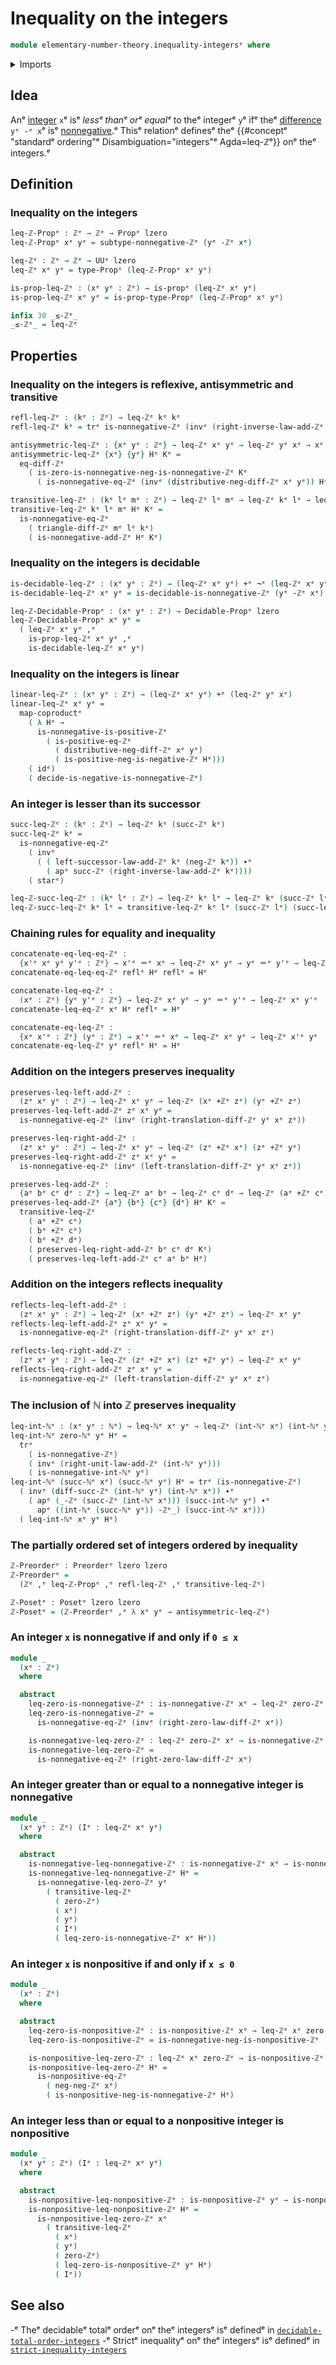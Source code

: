 # Inequality on the integers

```agda
module elementary-number-theory.inequality-integersᵉ where
```

<details><summary>Imports</summary>

```agda
open import elementary-number-theory.addition-integersᵉ
open import elementary-number-theory.addition-positive-and-negative-integersᵉ
open import elementary-number-theory.difference-integersᵉ
open import elementary-number-theory.inequality-natural-numbersᵉ
open import elementary-number-theory.integersᵉ
open import elementary-number-theory.natural-numbersᵉ
open import elementary-number-theory.negative-integersᵉ
open import elementary-number-theory.nonnegative-integersᵉ
open import elementary-number-theory.nonpositive-integersᵉ
open import elementary-number-theory.positive-and-negative-integersᵉ
open import elementary-number-theory.positive-integersᵉ

open import foundation.action-on-identifications-functionsᵉ
open import foundation.coproduct-typesᵉ
open import foundation.decidable-propositionsᵉ
open import foundation.dependent-pair-typesᵉ
open import foundation.function-typesᵉ
open import foundation.functoriality-coproduct-typesᵉ
open import foundation.identity-typesᵉ
open import foundation.negated-equalityᵉ
open import foundation.negationᵉ
open import foundation.propositionsᵉ
open import foundation.transport-along-identificationsᵉ
open import foundation.unit-typeᵉ
open import foundation.universe-levelsᵉ

open import order-theory.posetsᵉ
open import order-theory.preordersᵉ
```

</details>

## Idea

Anᵉ [integer](elementary-number-theory.integers.mdᵉ) `x`ᵉ isᵉ _lessᵉ thanᵉ orᵉ equalᵉ_
to theᵉ integerᵉ `y`ᵉ ifᵉ theᵉ
[difference](elementary-number-theory.difference-integers.mdᵉ) `yᵉ -ᵉ x`ᵉ isᵉ
[nonnegative](elementary-number-theory.nonnegative-integers.md).ᵉ Thisᵉ relationᵉ
definesᵉ theᵉ
{{#conceptᵉ "standardᵉ ordering"ᵉ Disambiguation="integers"ᵉ Agda=leq-ℤᵉ}} onᵉ theᵉ
integers.ᵉ

## Definition

### Inequality on the integers

```agda
leq-ℤ-Propᵉ : ℤᵉ → ℤᵉ → Propᵉ lzero
leq-ℤ-Propᵉ xᵉ yᵉ = subtype-nonnegative-ℤᵉ (yᵉ -ℤᵉ xᵉ)

leq-ℤᵉ : ℤᵉ → ℤᵉ → UUᵉ lzero
leq-ℤᵉ xᵉ yᵉ = type-Propᵉ (leq-ℤ-Propᵉ xᵉ yᵉ)

is-prop-leq-ℤᵉ : (xᵉ yᵉ : ℤᵉ) → is-propᵉ (leq-ℤᵉ xᵉ yᵉ)
is-prop-leq-ℤᵉ xᵉ yᵉ = is-prop-type-Propᵉ (leq-ℤ-Propᵉ xᵉ yᵉ)

infix 30 _≤-ℤᵉ_
_≤-ℤᵉ_ = leq-ℤᵉ
```

## Properties

### Inequality on the integers is reflexive, antisymmetric and transitive

```agda
refl-leq-ℤᵉ : (kᵉ : ℤᵉ) → leq-ℤᵉ kᵉ kᵉ
refl-leq-ℤᵉ kᵉ = trᵉ is-nonnegative-ℤᵉ (invᵉ (right-inverse-law-add-ℤᵉ kᵉ)) starᵉ

antisymmetric-leq-ℤᵉ : {xᵉ yᵉ : ℤᵉ} → leq-ℤᵉ xᵉ yᵉ → leq-ℤᵉ yᵉ xᵉ → xᵉ ＝ᵉ yᵉ
antisymmetric-leq-ℤᵉ {xᵉ} {yᵉ} Hᵉ Kᵉ =
  eq-diff-ℤᵉ
    ( is-zero-is-nonnegative-neg-is-nonnegative-ℤᵉ Kᵉ
      ( is-nonnegative-eq-ℤᵉ (invᵉ (distributive-neg-diff-ℤᵉ xᵉ yᵉ)) Hᵉ))

transitive-leq-ℤᵉ : (kᵉ lᵉ mᵉ : ℤᵉ) → leq-ℤᵉ lᵉ mᵉ → leq-ℤᵉ kᵉ lᵉ → leq-ℤᵉ kᵉ mᵉ
transitive-leq-ℤᵉ kᵉ lᵉ mᵉ Hᵉ Kᵉ =
  is-nonnegative-eq-ℤᵉ
    ( triangle-diff-ℤᵉ mᵉ lᵉ kᵉ)
    ( is-nonnegative-add-ℤᵉ Hᵉ Kᵉ)
```

### Inequality on the integers is decidable

```agda
is-decidable-leq-ℤᵉ : (xᵉ yᵉ : ℤᵉ) → (leq-ℤᵉ xᵉ yᵉ) +ᵉ ¬ᵉ (leq-ℤᵉ xᵉ yᵉ)
is-decidable-leq-ℤᵉ xᵉ yᵉ = is-decidable-is-nonnegative-ℤᵉ (yᵉ -ℤᵉ xᵉ)

leq-ℤ-Decidable-Propᵉ : (xᵉ yᵉ : ℤᵉ) → Decidable-Propᵉ lzero
leq-ℤ-Decidable-Propᵉ xᵉ yᵉ =
  ( leq-ℤᵉ xᵉ yᵉ ,ᵉ
    is-prop-leq-ℤᵉ xᵉ yᵉ ,ᵉ
    is-decidable-leq-ℤᵉ xᵉ yᵉ)
```

### Inequality on the integers is linear

```agda
linear-leq-ℤᵉ : (xᵉ yᵉ : ℤᵉ) → (leq-ℤᵉ xᵉ yᵉ) +ᵉ (leq-ℤᵉ yᵉ xᵉ)
linear-leq-ℤᵉ xᵉ yᵉ =
  map-coproductᵉ
    ( λ Hᵉ →
      is-nonnegative-is-positive-ℤᵉ
        ( is-positive-eq-ℤᵉ
          ( distributive-neg-diff-ℤᵉ xᵉ yᵉ)
          ( is-positive-neg-is-negative-ℤᵉ Hᵉ)))
    ( idᵉ)
    ( decide-is-negative-is-nonnegative-ℤᵉ)
```

### An integer is lesser than its successor

```agda
succ-leq-ℤᵉ : (kᵉ : ℤᵉ) → leq-ℤᵉ kᵉ (succ-ℤᵉ kᵉ)
succ-leq-ℤᵉ kᵉ =
  is-nonnegative-eq-ℤᵉ
    ( invᵉ
      ( ( left-successor-law-add-ℤᵉ kᵉ (neg-ℤᵉ kᵉ)) ∙ᵉ
        ( apᵉ succ-ℤᵉ (right-inverse-law-add-ℤᵉ kᵉ))))
    ( starᵉ)

leq-ℤ-succ-leq-ℤᵉ : (kᵉ lᵉ : ℤᵉ) → leq-ℤᵉ kᵉ lᵉ → leq-ℤᵉ kᵉ (succ-ℤᵉ lᵉ)
leq-ℤ-succ-leq-ℤᵉ kᵉ lᵉ = transitive-leq-ℤᵉ kᵉ lᵉ (succ-ℤᵉ lᵉ) (succ-leq-ℤᵉ lᵉ)
```

### Chaining rules for equality and inequality

```agda
concatenate-eq-leq-eq-ℤᵉ :
  {x'ᵉ xᵉ yᵉ y'ᵉ : ℤᵉ} → x'ᵉ ＝ᵉ xᵉ → leq-ℤᵉ xᵉ yᵉ → yᵉ ＝ᵉ y'ᵉ → leq-ℤᵉ x'ᵉ y'ᵉ
concatenate-eq-leq-eq-ℤᵉ reflᵉ Hᵉ reflᵉ = Hᵉ

concatenate-leq-eq-ℤᵉ :
  (xᵉ : ℤᵉ) {yᵉ y'ᵉ : ℤᵉ} → leq-ℤᵉ xᵉ yᵉ → yᵉ ＝ᵉ y'ᵉ → leq-ℤᵉ xᵉ y'ᵉ
concatenate-leq-eq-ℤᵉ xᵉ Hᵉ reflᵉ = Hᵉ

concatenate-eq-leq-ℤᵉ :
  {xᵉ x'ᵉ : ℤᵉ} (yᵉ : ℤᵉ) → x'ᵉ ＝ᵉ xᵉ → leq-ℤᵉ xᵉ yᵉ → leq-ℤᵉ x'ᵉ yᵉ
concatenate-eq-leq-ℤᵉ yᵉ reflᵉ Hᵉ = Hᵉ
```

### Addition on the integers preserves inequality

```agda
preserves-leq-left-add-ℤᵉ :
  (zᵉ xᵉ yᵉ : ℤᵉ) → leq-ℤᵉ xᵉ yᵉ → leq-ℤᵉ (xᵉ +ℤᵉ zᵉ) (yᵉ +ℤᵉ zᵉ)
preserves-leq-left-add-ℤᵉ zᵉ xᵉ yᵉ =
  is-nonnegative-eq-ℤᵉ (invᵉ (right-translation-diff-ℤᵉ yᵉ xᵉ zᵉ))

preserves-leq-right-add-ℤᵉ :
  (zᵉ xᵉ yᵉ : ℤᵉ) → leq-ℤᵉ xᵉ yᵉ → leq-ℤᵉ (zᵉ +ℤᵉ xᵉ) (zᵉ +ℤᵉ yᵉ)
preserves-leq-right-add-ℤᵉ zᵉ xᵉ yᵉ =
  is-nonnegative-eq-ℤᵉ (invᵉ (left-translation-diff-ℤᵉ yᵉ xᵉ zᵉ))

preserves-leq-add-ℤᵉ :
  {aᵉ bᵉ cᵉ dᵉ : ℤᵉ} → leq-ℤᵉ aᵉ bᵉ → leq-ℤᵉ cᵉ dᵉ → leq-ℤᵉ (aᵉ +ℤᵉ cᵉ) (bᵉ +ℤᵉ dᵉ)
preserves-leq-add-ℤᵉ {aᵉ} {bᵉ} {cᵉ} {dᵉ} Hᵉ Kᵉ =
  transitive-leq-ℤᵉ
    ( aᵉ +ℤᵉ cᵉ)
    ( bᵉ +ℤᵉ cᵉ)
    ( bᵉ +ℤᵉ dᵉ)
    ( preserves-leq-right-add-ℤᵉ bᵉ cᵉ dᵉ Kᵉ)
    ( preserves-leq-left-add-ℤᵉ cᵉ aᵉ bᵉ Hᵉ)
```

### Addition on the integers reflects inequality

```agda
reflects-leq-left-add-ℤᵉ :
  (zᵉ xᵉ yᵉ : ℤᵉ) → leq-ℤᵉ (xᵉ +ℤᵉ zᵉ) (yᵉ +ℤᵉ zᵉ) → leq-ℤᵉ xᵉ yᵉ
reflects-leq-left-add-ℤᵉ zᵉ xᵉ yᵉ =
  is-nonnegative-eq-ℤᵉ (right-translation-diff-ℤᵉ yᵉ xᵉ zᵉ)

reflects-leq-right-add-ℤᵉ :
  (zᵉ xᵉ yᵉ : ℤᵉ) → leq-ℤᵉ (zᵉ +ℤᵉ xᵉ) (zᵉ +ℤᵉ yᵉ) → leq-ℤᵉ xᵉ yᵉ
reflects-leq-right-add-ℤᵉ zᵉ xᵉ yᵉ =
  is-nonnegative-eq-ℤᵉ (left-translation-diff-ℤᵉ yᵉ xᵉ zᵉ)
```

### The inclusion of ℕ into ℤ preserves inequality

```agda
leq-int-ℕᵉ : (xᵉ yᵉ : ℕᵉ) → leq-ℕᵉ xᵉ yᵉ → leq-ℤᵉ (int-ℕᵉ xᵉ) (int-ℕᵉ yᵉ)
leq-int-ℕᵉ zero-ℕᵉ yᵉ Hᵉ =
  trᵉ
    ( is-nonnegative-ℤᵉ)
    ( invᵉ (right-unit-law-add-ℤᵉ (int-ℕᵉ yᵉ)))
    ( is-nonnegative-int-ℕᵉ yᵉ)
leq-int-ℕᵉ (succ-ℕᵉ xᵉ) (succ-ℕᵉ yᵉ) Hᵉ = trᵉ (is-nonnegative-ℤᵉ)
  ( invᵉ (diff-succ-ℤᵉ (int-ℕᵉ yᵉ) (int-ℕᵉ xᵉ)) ∙ᵉ
    ( apᵉ (_-ℤᵉ (succ-ℤᵉ (int-ℕᵉ xᵉ))) (succ-int-ℕᵉ yᵉ) ∙ᵉ
      apᵉ ((int-ℕᵉ (succ-ℕᵉ yᵉ)) -ℤᵉ_) (succ-int-ℕᵉ xᵉ)))
  ( leq-int-ℕᵉ xᵉ yᵉ Hᵉ)
```

### The partially ordered set of integers ordered by inequality

```agda
ℤ-Preorderᵉ : Preorderᵉ lzero lzero
ℤ-Preorderᵉ =
  (ℤᵉ ,ᵉ leq-ℤ-Propᵉ ,ᵉ refl-leq-ℤᵉ ,ᵉ transitive-leq-ℤᵉ)

ℤ-Posetᵉ : Posetᵉ lzero lzero
ℤ-Posetᵉ = (ℤ-Preorderᵉ ,ᵉ λ xᵉ yᵉ → antisymmetric-leq-ℤᵉ)
```

### An integer `x` is nonnegative if and only if `0 ≤ x`

```agda
module _
  (xᵉ : ℤᵉ)
  where

  abstract
    leq-zero-is-nonnegative-ℤᵉ : is-nonnegative-ℤᵉ xᵉ → leq-ℤᵉ zero-ℤᵉ xᵉ
    leq-zero-is-nonnegative-ℤᵉ =
      is-nonnegative-eq-ℤᵉ (invᵉ (right-zero-law-diff-ℤᵉ xᵉ))

    is-nonnegative-leq-zero-ℤᵉ : leq-ℤᵉ zero-ℤᵉ xᵉ → is-nonnegative-ℤᵉ xᵉ
    is-nonnegative-leq-zero-ℤᵉ =
      is-nonnegative-eq-ℤᵉ (right-zero-law-diff-ℤᵉ xᵉ)
```

### An integer greater than or equal to a nonnegative integer is nonnegative

```agda
module _
  (xᵉ yᵉ : ℤᵉ) (Iᵉ : leq-ℤᵉ xᵉ yᵉ)
  where

  abstract
    is-nonnegative-leq-nonnegative-ℤᵉ : is-nonnegative-ℤᵉ xᵉ → is-nonnegative-ℤᵉ yᵉ
    is-nonnegative-leq-nonnegative-ℤᵉ Hᵉ =
      is-nonnegative-leq-zero-ℤᵉ yᵉ
        ( transitive-leq-ℤᵉ
          ( zero-ℤᵉ)
          ( xᵉ)
          ( yᵉ)
          ( Iᵉ)
          ( leq-zero-is-nonnegative-ℤᵉ xᵉ Hᵉ))
```

### An integer `x` is nonpositive if and only if `x ≤ 0`

```agda
module _
  (xᵉ : ℤᵉ)
  where

  abstract
    leq-zero-is-nonpositive-ℤᵉ : is-nonpositive-ℤᵉ xᵉ → leq-ℤᵉ xᵉ zero-ℤᵉ
    leq-zero-is-nonpositive-ℤᵉ = is-nonnegative-neg-is-nonpositive-ℤᵉ

    is-nonpositive-leq-zero-ℤᵉ : leq-ℤᵉ xᵉ zero-ℤᵉ → is-nonpositive-ℤᵉ xᵉ
    is-nonpositive-leq-zero-ℤᵉ Hᵉ =
      is-nonpositive-eq-ℤᵉ
        ( neg-neg-ℤᵉ xᵉ)
        ( is-nonpositive-neg-is-nonnegative-ℤᵉ Hᵉ)
```

### An integer less than or equal to a nonpositive integer is nonpositive

```agda
module _
  (xᵉ yᵉ : ℤᵉ) (Iᵉ : leq-ℤᵉ xᵉ yᵉ)
  where

  abstract
    is-nonpositive-leq-nonpositive-ℤᵉ : is-nonpositive-ℤᵉ yᵉ → is-nonpositive-ℤᵉ xᵉ
    is-nonpositive-leq-nonpositive-ℤᵉ Hᵉ =
      is-nonpositive-leq-zero-ℤᵉ xᵉ
        ( transitive-leq-ℤᵉ
          ( xᵉ)
          ( yᵉ)
          ( zero-ℤᵉ)
          ( leq-zero-is-nonpositive-ℤᵉ yᵉ Hᵉ)
          ( Iᵉ))
```

## See also

-ᵉ Theᵉ decidableᵉ totalᵉ orderᵉ onᵉ theᵉ integersᵉ isᵉ definedᵉ in
  [`decidable-total-order-integers`](elementary-number-theory.decidable-total-order-integers.mdᵉ)
-ᵉ Strictᵉ inequalityᵉ onᵉ theᵉ integersᵉ isᵉ definedᵉ in
  [`strict-inequality-integers`](elementary-number-theory.strict-inequality-integers.mdᵉ)